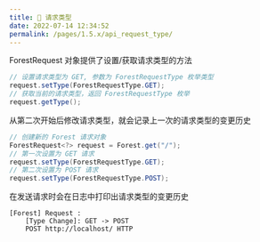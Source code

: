 ```yaml
---
title: 🎪 请求类型
date: 2022-07-14 12:34:52
permalink: /pages/1.5.x/api_request_type/
---
```


ForestRequest 对象提供了设置/获取请求类型的方法

```java
// 设置请求类型为 GET, 参数为 ForestRequestType 枚举类型
request.setType(ForestRequestType.GET);
// 获取当前的请求类型，返回 ForestRequestType 枚举
request.getType();
```

从第二次开始后修改请求类型，就会记录上一次的请求类型的变更历史

```java
// 创建新的 Forest 请求对象
ForestRequest<?> request = Forest.get("/");
// 第一次设置为 GET 请求
request.setType(ForestRequestType.GET);
// 第二次设置为 POST 请求
request.setType(ForestRequestType.POST);
```

在发送请求时会在日志中打印出请求类型的变更历史

```
[Forest] Request : 
	[Type Change]: GET -> POST
	POST http://localhost/ HTTP
```
